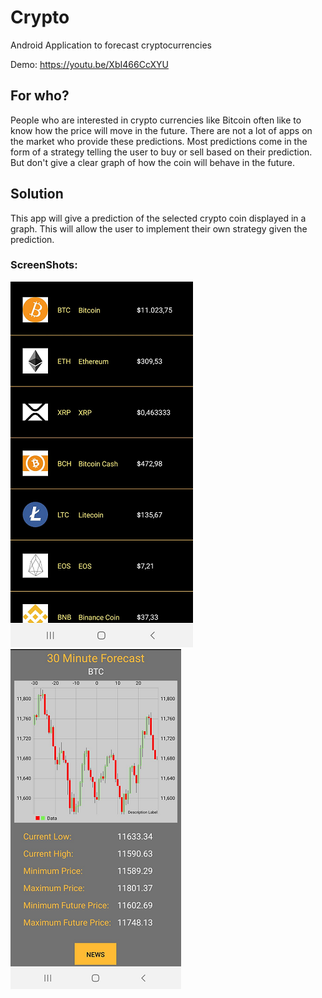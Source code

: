 # Crypto
Android Application to forecast cryptocurrencies

Demo: https://youtu.be/XbI466CcXYU


## For who?

People who are interested in crypto currencies like Bitcoin often like to know how the price will move in the future.
There are not a lot of apps on the market who provide these predictions.
Most predictions come in the form of a strategy telling the user to buy or sell based on their prediction.
But don't give a clear graph of how the coin will behave in the future.

## Solution
This app will give a prediction of the selected crypto coin displayed in a graph.
This will allow the user to implement their own strategy given the prediction.

### ScreenShots:

![Screen shot 1](/docs/ScreenShot1.png)
![Screen shot 2](/docs/ScreenShot2.png)
